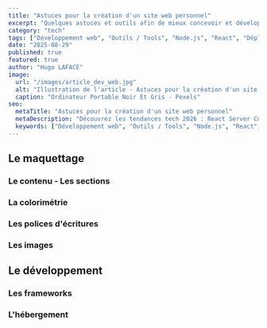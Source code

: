 ```yaml
---
title: "Astuces pour la création d'un site web personnel"
excerpt: "Quelques astuces et outils afin de mieux concevoir et développer son propre site internet facilement et rapidement"
category: "tech"
tags: ["Développement web", "Outils / Tools", "Node.js", "React", "Déployement"]
date: "2025-08-29"
published: true
featured: true
author: "Hugo LAFACE"
image:
  url: "/images/article_dev_web.jpg"
  alt: "Illustration de l'article - Astuces pour la création d'un site web personnel"
  caption: "Ordinateur Portable Noir Et Gris - Pexels"
seo:
  metaTitle: "Astuces pour la création d'un site web personnel"
  metaDescription: "Découvrez les tendances tech 2026 : React Server Components, IA générative, nouveaux frameworks. Guide complet des technologies web émergentes."
  keywords: ["Développement web", "Outils / Tools", "Node.js", "React", "Déployement"]
---
```


## Le maquettage

### Le contenu - Les sections

### La colorimétrie

### Les polices d'écritures

### Les images 

## Le développement

### Les frameworks 

### L'hébergement